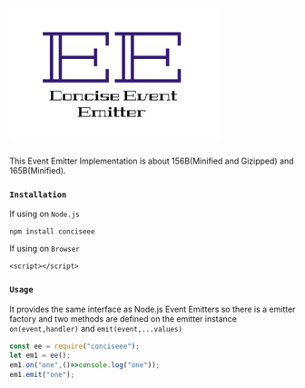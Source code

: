 # <img src="https://github.com/archanpatkar/ee/blob/master/ee.png" />
This Event Emitter Implementation is about 156B(Minified and Gizipped) and 165B(Minified).

### `Installation`
If using on `Node.js`
```
npm install conciseee
```
If using on `Browser`
```
<script></script>
```

### `Usage`
It provides the same interface as Node.js Event Emitters so there is a emitter factory and two methods are defined on the emitter instance `on(event,handler)` and `emit(event,...values)`

```javascript
const ee = require("conciseee");
let em1 = ee();
em1.on("one",()=>console.log("one"));
em1.emit("one");
```
